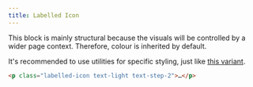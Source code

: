 ```yaml
---
title: Labelled Icon
---
```


This block is mainly structural because the visuals will be controlled by a wider page context. Therefore, colour is inherited by default.

It's recommended to use utilities for specific styling, just like [this variant](/pattern-library/pattern/labelled-icon/#styled-with-utilities).

```html
<p class="labelled-icon text-light text-step-2">…</p>
```
